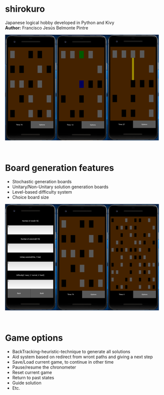 # shirokuro
Japanese logical hobby developed in Python and Kivy<br>
<b>Author:</b> Francisco Jesús Belmonte Pintre<br>
<p align="center">
  <img src="https://raw.githubusercontent.com/franloradr/shirokuro/master/images/board.png">
</p><br>

# Board generation features
 - Stochastic generation boards
 - Unitary/Non-Unitary solution generation boards
 - Level-based difficulty system
 - Choice board size
<p align="center">
  <img src="https://raw.githubusercontent.com/franloradr/shirokuro/master/images/metrics.png">
</p><br>

# Game options
 - BackTracking-heuristic-technique to generate all solutions
 - Aid system based on redirect from wront paths and giving a next step
 - Save/Load current game, to continue in other time
 - Pause/resume the chronometer
 - Reset current game
 - Return to past states
 - Guide solution
 - Etc.



